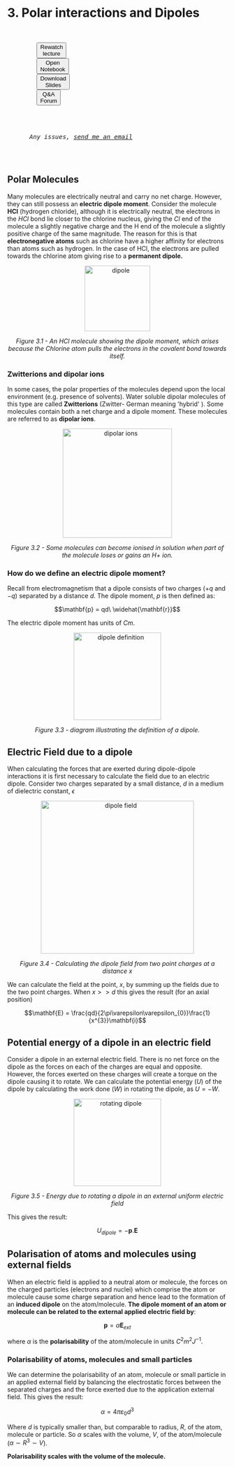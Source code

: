 # 3. Polar interactions and Dipoles

<script src="../constants.js" defer></script>
<link rel="stylesheet" type="text/css" href="../customstyle.css">
<div class="highlight-{Lecture notranslate">
  <div class="highlight">
    <pre>
      <div class=flex-center replace>
        <button class="styled-button" onclick="window.open('https://echo360.org.uk/section/63794c5e-d933-46e0-a8e1-8f4bfcc8c054/public', '_blank')">Rewatch<br>lecture</button>
        <button class="styled-button" onclick="window.open('https://uniofnottm.sharepoint.com/sites/ForceFunction2025/SiteAssets/Force&Function2025%20Notebook', '_blank')">Open<br>Notebook</button>
        <button class="styled-button" onclick="window.open('ppt_pdfs/Lecture3.pdf', '_blank')">Download<br>Slides</button>
        <button class="styled-button" onclick=QAFORUM>Q&A<br>Forum</button>
      </div>
      <div class="flex-center replace">
      <em style=>Any issues, <a href="MYEMAIL">send me an email</a></em>
      </div>
    </pre>
   
  </div>
</div>

## Polar Molecules

Many molecules are electrically neutral and carry no net charge.
However, they can still possess an **electric dipole moment**. Consider the molecule **HCl** (hydrogen chloride), although it is
electrically neutral, the electrons in the $HCl$ bond lie closer to the chlorine nucleus, giving the $Cl$ end of the molecule a slightly negative charge and the H end of the molecule a slightly positive charge of the same magnitude. The reason for this is that **electronegative atoms** such as chlorine have a higher affinity for electrons than atoms such as hydrogen. In the case of HCl, the electrons are pulled towards the chlorine atom giving rise to a **permanent dipole.**

<div style="text-align: center;">
    <img src="imgs/3_1.png" alt="dipole" width="150" height=auto>
    <p><em>Figure 3.1 - An HCl molecule showing the dipole moment, which arises because the Chlorine atom pulls the electrons in the covalent bond towards itself.</em></p>
</div>

### Zwitterions and dipolar ions

In some cases, the polar properties of the molecules depend upon the local environment (e.g. presence of solvents).
Water soluble dipolar molecules of this type are called **Zwitterions** (Zwitter- German meaning 'hybrid' ). Some molecules contain both a net charge and a dipole moment. These molecules are referred to as **dipolar ions**.

<div style="text-align: center;">
    <img src="imgs/3_2.png" alt="dipolar ions" width="250" height=auto>
    <p><em>Figure 3.2 - Some molecules can become ionised in solution when part of the molecule loses or gains an H+ ion.</em></p>
</div>

### How do we define an electric dipole moment?

Recall from electromagnetism that a dipole consists of two charges ($+q$ and $-q$) separated by a distance $d$. The dipole moment, $p$ is then defined as:

$$\mathbf{p} = qd\ \widehat{\mathbf{r}}$$

The electric dipole moment has units of $Cm$.

<div style="text-align: center;">
    <img src="imgs/3_3.png" alt="dipole definition" width="200" height=auto>
    <p><em>Figure 3.3 - diagram illustrating the definition of a dipole.</em></p>
</div>

## Electric Field due to a dipole

When calculating the forces that are exerted during dipole-dipole
interactions it is first necessary to calculate the field due to an
electric dipole. Consider two charges separated by a small distance, $d$ in a medium of
dielectric constant, $\epsilon$

<div style="text-align: center;">
    <img src="imgs/3_4.png" alt="dipole field" width="350" height=auto>
    <p><em>Figure 3.4 - Calculating the dipole field from two point charges at a distance x</em></p>
</div>

We can calculate the field at the point, $x$, by summing up the fields
due to the two point charges. When $x >> d$ this gives the result (for
an axial position)

$$\mathbf{E} = \frac{qd}{2\pi\varepsilon\varepsilon_{0}}\frac{1}{x^{3}}\mathbf{i}$$

## Potential energy of a dipole in an electric field

Consider a dipole in an external electric field. There is no net force on the dipole as the forces on each of the charges are equal and opposite. However, the forces exerted on these charges will create a torque on the dipole causing it to rotate. We can calculate the potential energy ($U$) of the dipole by calculating the work done ($W$) in rotating the dipole, as $U=-W$.

<div style="text-align: center;">
    <img src="imgs/3_5.png" alt="rotating dipole" width="200" height=auto>
    <p><em>Figure 3.5 - Energy due to rotating a dipole in an external uniform electric field</em></p>
</div>

This gives the result:

$$U_{dipole} = - \mathbf{p}.\mathbf{E}$$

## Polarisation of atoms and molecules using external fields

When an electric field is applied to a neutral atom or
molecule, the forces on the charged particles (electrons and nuclei)
which comprise the atom or molecule cause some charge separation and
hence lead to the formation of an **induced dipole** on the
atom/molecule. **The dipole moment of an atom or molecule can be related to the
external applied electric field by**:

$$\mathbf{p} = \alpha\mathbf{E}_{ext}$$

where _$\alpha$_ is the **polarisability** of the atom/molecule in units $C^{2}m^{2}J^{-1}$.

### Polarisability of atoms, molecules and small particles

We can determine the polarisability of an atom, molecule or small
particle in an applied external field by balancing the electrostatic
forces between the separated charges and the force exerted due to the
application external field. This gives the result:

$$\alpha = 4\pi\varepsilon_{0}d^{3}$$

Where $d$ is typically smaller than, but comparable to radius, $R$, of the
atom, molecule or particle. So $\alpha$ scales with the volume, $V$, of the
atom/molecule ($\alpha \sim R^{3} \sim V$).

**Polarisability scales with the volume of the molecule.**
